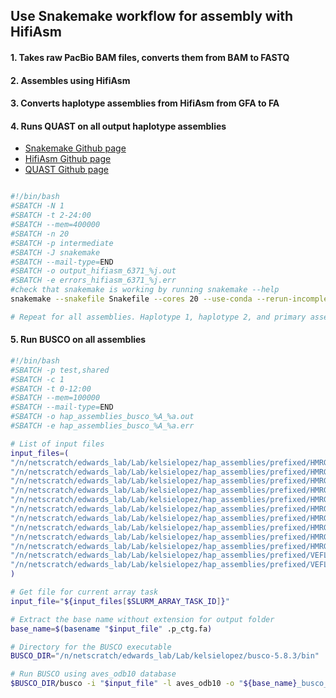 ## Use Snakemake workflow for assembly with HifiAsm

#### 1. Takes raw PacBio BAM files, converts them from BAM to FASTQ
#### 2.  Assembles using HifiAsm
#### 3. Converts haplotype assemblies from HifiAsm from GFA to FA
#### 4. Runs QUAST on all output haplotype assemblies

- [Snakemake Github page](https://github.com/harvardinformatics/pacbio_hifi_assembly)
- [HifiAsm Github page](https://github.com/chhylp123/hifiasm)
- [QUAST Github page](https://github.com/ablab/quast)




```bash

#!/bin/bash
#SBATCH -N 1
#SBATCH -t 2-24:00
#SBATCH --mem=400000
#SBATCH -n 20
#SBATCH -p intermediate
#SBATCH -J snakemake
#SBATCH --mail-type=END
#SBATCH -o output_hifiasm_6371_%j.out
#SBATCH -e errors_hifiasm_6371_%j.err
#check that snakemake is working by running snakemake --help
snakemake --snakefile Snakefile --cores 20 --use-conda --rerun-incomplete

# Repeat for all assemblies. Haplotype 1, haplotype 2, and primary assemblies are output
```


#### 5. Run BUSCO on all assemblies

```bash
#!/bin/bash
#SBATCH -p test,shared
#SBATCH -c 1
#SBATCH -t 0-12:00
#SBATCH --mem=100000
#SBATCH --mail-type=END
#SBATCH -o hap_assemblies_busco_%A_%a.out
#SBATCH -e hap_assemblies_busco_%A_%a.err

# List of input files
input_files=(
"/n/netscratch/edwards_lab/Lab/kelsielopez/hap_assemblies/prefixed/HMRG_6371.hap1.p_ctg.fa"
"/n/netscratch/edwards_lab/Lab/kelsielopez/hap_assemblies/prefixed/HMRG_6371.hap2.p_ctg.fa"
"/n/netscratch/edwards_lab/Lab/kelsielopez/hap_assemblies/prefixed/HMRG_6386.hap1.p_ctg.fa"
"/n/netscratch/edwards_lab/Lab/kelsielopez/hap_assemblies/prefixed/HMRG_6386.hap2.p_ctg.fa"
"/n/netscratch/edwards_lab/Lab/kelsielopez/hap_assemblies/prefixed/HMRG_6388.hap1.p_ctg.fa"
"/n/netscratch/edwards_lab/Lab/kelsielopez/hap_assemblies/prefixed/HMRG_6388.hap2.p_ctg.fa"
"/n/netscratch/edwards_lab/Lab/kelsielopez/hap_assemblies/prefixed/HMRG_6431.hap1.p_ctg.fa"
"/n/netscratch/edwards_lab/Lab/kelsielopez/hap_assemblies/prefixed/HMRG_6431.hap2.p_ctg.fa"
"/n/netscratch/edwards_lab/Lab/kelsielopez/hap_assemblies/prefixed/HMRG_6433.hap1.p_ctg.fa"
"/n/netscratch/edwards_lab/Lab/kelsielopez/hap_assemblies/prefixed/HMRG_6433.hap2.p_ctg.fa"
"/n/netscratch/edwards_lab/Lab/kelsielopez/hap_assemblies/prefixed/VEFL_149044.hap1.p_ctg.fa"
"/n/netscratch/edwards_lab/Lab/kelsielopez/hap_assemblies/prefixed/VEFL_149044.hap2.p_ctg.fa"
)

# Get file for current array task
input_file="${input_files[$SLURM_ARRAY_TASK_ID]}"

# Extract the base name without extension for output folder
base_name=$(basename "$input_file" .p_ctg.fa)

# Directory for the BUSCO executable
BUSCO_DIR="/n/netscratch/edwards_lab/Lab/kelsielopez/busco-5.8.3/bin"

# Run BUSCO using aves_odb10 database
$BUSCO_DIR/busco -i "$input_file" -l aves_odb10 -o "${base_name}_busco_aves" -m genome -f

```
